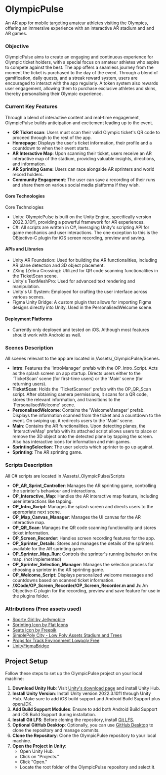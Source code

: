 # OlympicPulse
An AR app for mobile targeting amateur athletes visiting the Olympics, offering an immersive experience with an interactive AR stadium and and AR games.

### Objective
OlympicPulse aims to create an engaging and continuous experience for Olympic ticket holders, with a special focus on amateur athletes who aspire to compete against the best. The app offers a seamless journey from the moment the ticket is purchased to the day of the event. Through a blend of gamification, daily quests, and a streak reward system, users are encouraged to interact with the app regularly. A token system also rewards user engagement, allowing them to purchase exclusive athletes and skins, thereby personalising their Olympic experience.

### Current Key Features
Through a blend of interactive content and real-time engagement, OlympicPulse builds anticipation and excitement leading up to the event.

- **QR Ticket scan**: Users must scan their valid Olympic ticket's QR code to proceed through to the rest of the app.
- **Homepage**: Displays the user's ticket information, their profile and a countdown to when their event starts.
- **AR Interactive Map**: Upon scanning their ticket, users receive an AR interactive map of the stadium, providing valuable insights, directions, and information.
- **AR Sprinting Game**: Users can race alongside AR sprinters and world record holders.
- **Community Engagement**: The user can save a recording of their runs and share them on various social media platforms if they wish.

#### Core Technologies
Core Technologies
- Unity: OlympicPulse is built on the Unity Engine, specifically version 2022.3.10f1, providing a powerful framework for AR experiences.
- C#: All scripts are written in C#, leveraging Unity's scripting API for game mechanics and user interactions. The one exception to this is the OBjective-C plugin for iOS screen recording, preview and saving.

#### APIs and Libraries
- Unity AR Foundation: Used for building the AR functionalities, including AR plane detection and 3D object placement.
- ZXing (Zebra Crossing): Utilized for QR code scanning functionalities in the TicketScan scene.
- Unity's TextMeshPro: Used for advanced text rendering and manipulation.
- Unity's UI System: Employed for crafting the user interface across various scenes.
- Figma Unity Bridge: A custom plugin that allows for importing Figma designs directly into Unity. Used in the PersonalisedWelcome scene.

#### Deployment Platforms
- Currently only deployed and tested on iOS. Although most features should work with Android as well.

### Scenes Description

All scenes relevant to the app are located in /Assets/_OlympicPulse/Scenes.

- **Intro**: Features the 'IntroManager' prefab with the OP_Intro_Script. Acts as the splash screen on app startup. Directs users either to the 'TicketScan' scene (for first-time users) or the 'Main' scene (for returning users).
- **TicketScan**: Holds the 'TicketScanner' prefab with the OP_QR_Scan script. After obtaining camera permissions, it scans for a QR code, stores the relevant information, and transitions to the 'PersonalisedWelcome' scene.
- **PersonalisedWelcome**: Contains the 'WelcomeManager' prefab. Displays the information scanned from the ticket and a countdown to the event. On swiping up, it redirects users to the 'Main' scene.
- **Main**: Contains the AR functionalities. Upon detecting planes, the 'InteractiveMap' prefab with its attached script allows users to place or remove the 3D object onto the detected plane by tapping the screen. Also has interactive icons for information and mini games.
- **SprintingSelection**: The user selects which sprinter to go up against.
- **Sprinting**: The AR sprinting game.

### Scripts Description

All C# scripts are located in /Assets/_OlympicPulse/Scripts

- **OP_AR_Sprint_Controller**: Manages the AR sprinting game, controlling the sprinter's behaviour and interactions.
- **OP_Interactive_Map**: Handles the AR interactive map feature, including user interactions like tapping.
- **OP_Intro_Script**: Manages the splash screen and directs users to the appropriate next scene.
- **OP_Map_Canvas_Manager**: Manages the UI canvas for the AR interactive map.
- **OP_QR_Scan**: Manages the QR code scanning functionality and stores ticket information.
- **OP_Screen_Recorder**: Handles screen recording features for the app.
- **OP_Sprinter_Details**: Stores and manages the details of the sprinters available for the AR sprinting game.
- **OP_Sprinter_Map_Run**: Controls the sprinter's running behavior on the map. (not implemented)
- **OP_Sprinter_Selection_Manager**: Manages the selection process for choosing a sprinter in the AR sprinting game.
- **OP_Welcome_Script**: Displays personalized welcome messages and countdowns based on scanned ticket information.
- **/XCode/OP_Screen_Recorder/OP_Screen_Recorder.m and .h**: An Objective-C plugin for the recording, preview and save feature for use in the plugins folder.

### Attributions (Free assets used)
- [Sporty Girl by Jellymobile](https://assetstore.unity.com/packages/3d/characters/humanoids/humans/sporty-girl-29666)
- [Sprinting Icon by Flat Icons](https://www.flaticon.com/free-icon/sprinter_3343936?term=sprint&page=1&position=3&origin=tag&related_id=3343936)
- [Seats Icon by Freepik](https://www.flaticon.com/free-icon/seats_919470?term=seats&page=1&position=11&origin=search&related_id=919470)
- [SimplePoly City - Low Poly Assets Stadium and Trees](https://assetstore.unity.com/packages/3d/environments/simplepoly-city-low-poly-assets-58899)
- [Props for Track Environment Lowpoly Free](https://assetstore.unity.com/packages/3d/props/props-for-track-environment-lowpoly-free-211494)
- [UnityFigmaBridge](https://github.com/simonoliver/UnityFigmaBridge)

## Project Setup

Follow these steps to set up the OlympicPulse project on your local machine:

1. **Download Unity Hub**: Visit [Unity's download page](https://unity.com/download) and install Unity Hub.
2. **Install Unity Version**: Install Unity version 2022.3.10f1 through Unity Hub. Make sure to add iOS build support and Android Build Support plus openJDK.
3. **Add Build Support Modules**: Ensure to add both Android Build Support and iOS Build Support during installation.
4. **Install Git LFS**: Before cloning the repository, install [Git LFS](https://git-lfs.com/).
5. **Optional GitHub Desktop**: Optionally, you can use [GitHub Desktop](https://desktop.github.com/) to clone the repository and manage commits.
6. **Clone the Repository**: Clone the OlympicPulse repository to your local machine.
7. **Open the Project in Unity**:
   - Open Unity Hub.
   - Click on "Projects."
   - Click "Open."
   - Locate the root folder of the OlympicPulse repository and select it.
